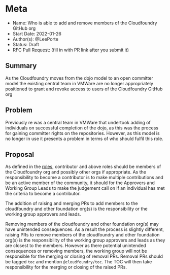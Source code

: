 # Meta
[meta]: #meta
- Name: Who is able to add and remove members of the Cloudfoundry GitHub org
- Start Date: 2022-01-26
- Author(s): @LeePorte
- Status: Draft
- RFC Pull Request: (fill in with PR link after you submit it)


## Summary

As the Cloudfoundry moves from the dojo model to an open committer model the existing central team in VMWare are no 
longer appropriately positioned to grant and revoke access to users of the Cloudfoundry GitHub org

## Problem

Previously re was a central team in VMWare that undertook adding of individuals on successful completion of the dojo, 
as this was the process for gaining committer rights on the repositories. However, as this model is no longer in use it
presents a problem in terms of who should fulfil this role.

## Proposal

As defined in the [roles](https://github.com/cloudfoundry/community/blob/main/toc/ROLES.md), contributor and above roles
should be members of the Cloudfoundry org and possibly other orgs if appropriate. As the responsibility to become a
contributor is to make multiple contributions and be an active member of the community, it should for the Approvers and 
Working Group Leads to make the judgement call on if an individual has met the criteria to become a contributor.

The addition of raising and merging PRs to add members to the cloudfoundry and other foundation org(s) is the 
responsibility or the working group approvers and leads.

Removing members of the cloudfoundry and other foundation org(s) may have unintended consequences. As a result the 
process is slightly different, raising PRs to remove members of the cloudfoundry and other foundation org(s) is the 
responsibility of the working group approvers and leads as they are closest to the members. However as there potential 
unintended consequences or removing members, the working group will not be responsible for the merging or closing of 
removal PRs. Removal PRs should be tagged `toc` and mention `@cloudfoundry/toc`. The TOC will then take responsibility 
for the merging or closing of the raised PRs.
